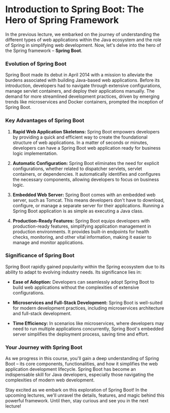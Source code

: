 # Introduction to Spring Boot: The Hero of Spring Framework

In the previous lecture, we embarked on the journey of understanding the different types of web applications within the Java ecosystem and the role of Spring in simplifying web development. Now, let's delve into the hero of the Spring framework – **Spring Boot**.

### Evolution of Spring Boot

Spring Boot made its debut in April 2014 with a mission to alleviate the burdens associated with building Java-based web applications. Before its introduction, developers had to navigate through extensive configurations, manage servlet containers, and deploy their applications manually. The demand for more streamlined development practices, driven by emerging trends like microservices and Docker containers, prompted the inception of Spring Boot.

### Key Advantages of Spring Boot

1. **Rapid Web Application Skeletons:** Spring Boot empowers developers by providing a quick and efficient way to create the foundational structure of web applications. In a matter of seconds or minutes, developers can have a Spring Boot web application ready for business logic implementation.

2. **Automatic Configuration:** Spring Boot eliminates the need for explicit configurations, whether related to dispatcher servlets, servlet containers, or dependencies. It automatically identifies and configures the necessary components, allowing developers to focus on business logic.

3. **Embedded Web Server:** Spring Boot comes with an embedded web server, such as Tomcat. This means developers don't have to download, configure, or manage a separate server for their applications. Running a Spring Boot application is as simple as executing a Java class.

4. **Production-Ready Features:** Spring Boot equips developers with production-ready features, simplifying application management in production environments. It provides built-in endpoints for health checks, monitoring, and other vital information, making it easier to manage and monitor applications.

### Significance of Spring Boot

Spring Boot rapidly gained popularity within the Spring ecosystem due to its ability to adapt to evolving industry needs. Its significance lies in:

- **Ease of Adoption:** Developers can seamlessly adopt Spring Boot to build web applications without the complexities of extensive configurations.

- **Microservices and Full-Stack Development:** Spring Boot is well-suited for modern development practices, including microservices architecture and full-stack development.

- **Time Efficiency:** In scenarios like microservices, where developers may need to run multiple applications concurrently, Spring Boot's embedded server simplifies the deployment process, saving time and effort.

### Your Journey with Spring Boot

As we progress in this course, you'll gain a deep understanding of Spring Boot – its core components, functionalities, and how it simplifies the web application development lifecycle. Spring Boot has become an indispensable skill for Java developers, especially those navigating the complexities of modern web development.

Stay excited as we embark on this exploration of Spring Boot! In the upcoming lectures, we'll unravel the details, features, and magic behind this powerful framework. Until then, stay curious and see you in the next lecture!